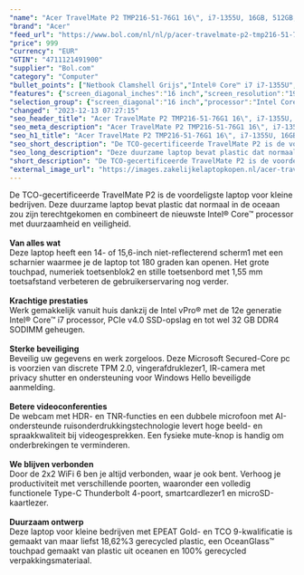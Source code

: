 ```yaml
---
"name": "Acer TravelMate P2 TMP216-51-76G1 16\", i7-1355U, 16GB, 512GB, W11"
"brand": "Acer"
"feed_url": "https://www.bol.com/nl/nl/p/acer-travelmate-p2-tmp216-51-76g1-16-i7-1355u-16gb-512gb-w11/9300000152319043"
"price": 999
"currency": "EUR"
"GTIN": "4711121491900"
"supplier": "Bol.com"
"category": "Computer"
"bullet_points": ["Netbook Clamshell Grijs","Intel® Core™ i7 i7-1355U","40,6 cm (16\") WUXGA 1920 x 1200 Pixels IPS LED backlight 16:10","16 GB DDR4-SDRAM","512 GB SSD","Intel Iris Xe Graphics","Wi-Fi 6 (802.11ax) Bluetooth 5.2","Lithium-Ion (Li-Ion) 50 Wh 65 W","Windows 11 Pro 64-bit"]
"features": {"screen_diagonal_inches":"16 inch","screen_resolution":"1920 x 1200 Pixels","processor_family":"Intel® Core™ i7","memory_size":"16 GB","memory_type":"DDR4-SDRAM","total_storage_space":"512 GB","operating_system":"Windows 11 Pro","battery_capacity":"50 Wh","width":"358,5 mm","depth":"260 mm","height":"19,9 mm","weight":"1,93 kg","graphics":"WUXGA","graphics_card":"Intel Iris Xe Graphics"}
"selection_group": {"screen_diagonal":"16 inch","processor":"Intel Core i7","changed_price_past_3_days":false,"product_family":"TravelMate"}
"changed": "2023-12-13 07:27:15"
"seo_header_title": "Acer TravelMate P2 TMP216-51-76G1 16\", i7-1355U, 16GB, 512GB, W11"
"seo_meta_description": "Acer TravelMate P2 TMP216-51-76G1 16\", i7-1355U, 16GB, 512GB, W11"
"seo_h1_title": "Acer TravelMate P2 TMP216-51-76G1 16\", i7-1355U, 16GB, 512GB, W11"
"seo_short_description": "De TCO-gecertificeerde TravelMate P2 is de voordeligste laptop voor kleine bedrijven."
"seo_long_description": "Deze duurzame laptop bevat plastic dat normaal in de oceaan zou zijn terechtgekomen en combineert de nieuwste Intel® Core™ processor met duurzaamheid en veiligheid. <br /> <br /> <b>Van alles wat</b> <br />Deze laptop heeft een 14- of 15,6-inch niet-reflecterend scherm1 met een scharnier waarmee je de laptop tot 180 graden kan openen. Het grote touchpad, numeriek toetsenblok2 en stille toetsenbord met 1,55 mm toetsafstand verbeteren de gebruikerservaring nog verder. <br /> <br /> <b>Krachtige prestaties</b> <br />Werk gemakkelijk vanuit huis dankzij de Intel vPro® met de 12e generatie Intel® Core™ i7 processor, PCIe v4. 0 SSD-opslag en tot wel 32 GB DDR4 SODIMM geheugen. <br /> <br /> <b>Sterke beveiliging</b> <br />Beveilig uw gegevens en werk zorgeloos. Deze Microsoft Secured-Core pc is voorzien van discrete TPM 2. 0, vingerafdruklezer1, IR-camera met privacy shutter en ondersteuning voor Windows Hello beveiligde aanmelding. <br /> <br /> <b>Betere videoconferenties</b> <br />De webcam met HDR- en TNR-functies en een dubbele microfoon met AI-ondersteunde ruisonderdrukkingstechnologie levert hoge beeld- en spraakkwaliteit bij videogesprekken. Een fysieke mute-knop is handig om onderbrekingen te verminderen. <br /> <br /> <b>We blijven verbonden</b> <br />Door de 2x2 WiFi 6 ben je altijd verbonden, waar je ook bent. Verhoog je productiviteit met verschillende poorten, waaronder een volledig functionele Type-C Thunderbolt 4-poort, smartcardlezer1 en microSD-kaartlezer. <br /> <br /> <b>Duurzaam ontwerp</b> <br />Deze laptop voor kleine bedrijven met EPEAT Gold- en TCO 9-kwalificatie is gemaakt van maar liefst 18,62%3 gerecycled plastic, een OceanGlass™ touchpad gemaakt van plastic uit oceanen en 100% gerecycled verpakkingsmateriaal. <br /> <br /> <br />"
"short_description": "De TCO-gecertificeerde TravelMate P2 is de voordeligste laptop voor kleine bedrijven. Deze duurzame laptop bevat plastic dat normaal in de oceaan zou zijn terechtgekomen en combineert de nieuwste Intel® Core™ processor met duurzaamheid en veiligheid. Van alles wat Deze laptop heeft een 14- of 15,6-inch niet-reflecterend scherm1 met een scharnier waarmee je de laptop tot 180 graden kan openen. Het grote touchpad, numeriek toetsenblok2 en stille toetsenbord met 1,55 mm toetsafstand verbeteren de gebruikerservaring nog verder. Krachtige prestaties Werk gemakkelijk vanuit huis dankzij de Intel vPro® met de 12e generatie Intel® Core™ i7 processor, PCIe v4.0 SSD-opslag en tot wel 32 GB DDR4 SODIMM geheugen. Sterke beveiliging Beveilig uw gegevens en werk zorgeloos. Deze Microsoft Secured-Core pc is voorzien van discrete TPM 2.0, vingerafdruklezer1, IR-camera met privacy shutter en ondersteuning voor Windows Hello beveiligde aanmelding. Betere videoconferenties De webcam met HDR- en TNR-functies en een dubbele microfoon met AI-ondersteunde ruisonderdrukkingstechnologie levert hoge beeld- en spraakkwaliteit bij videogesprekken. Een fysieke mute-knop is handig om onderbrekingen te verminderen. We blijven verbonden Door de 2x2 WiFi 6 ben je altijd verbonden, waar je ook bent. Verhoog je productiviteit met verschillende poorten, waaronder een volledig functionele Type-C Thunderbolt 4-poort, smartcardlezer1 en microSD-kaartlezer. Duurzaam ontwerp Deze laptop voor kleine bedrijven met EPEAT Gold- en TCO 9-kwalificatie is gemaakt van maar liefst 18,62%3 gerecycled plastic, een OceanGlass™ touchpad gemaakt van plastic uit oceanen en 100% gerecycled verpakkingsmateriaal."
"external_image_url": "https://images.zakelijkelaptopkopen.nl/acer-travelmate-p2-tmp216-51-76g1-16-i7-1355u-16gb-512gb-w11.webp"
---
```


De TCO-gecertificeerde TravelMate P2 is de voordeligste laptop voor kleine bedrijven. Deze duurzame laptop bevat plastic dat normaal in de oceaan zou zijn terechtgekomen en combineert de nieuwste Intel® Core™ processor met duurzaamheid en veiligheid. <br /> <br /> <b>Van alles wat</b> <br />Deze laptop heeft een 14- of 15,6-inch niet-reflecterend scherm1 met een scharnier waarmee je de laptop tot 180 graden kan openen. Het grote touchpad, numeriek toetsenblok2 en stille toetsenbord met 1,55 mm toetsafstand verbeteren de gebruikerservaring nog verder. <br /> <br /> <b>Krachtige prestaties</b> <br />Werk gemakkelijk vanuit huis dankzij de Intel vPro® met de 12e generatie Intel® Core™ i7 processor, PCIe v4.0 SSD-opslag en tot wel 32 GB DDR4 SODIMM geheugen. <br /> <br /> <b>Sterke beveiliging</b> <br />Beveilig uw gegevens en werk zorgeloos. Deze Microsoft Secured-Core pc is voorzien van discrete TPM 2.0, vingerafdruklezer1, IR-camera met privacy shutter en ondersteuning voor Windows Hello beveiligde aanmelding. <br /> <br /> <b>Betere videoconferenties</b> <br />De webcam met HDR- en TNR-functies en een dubbele microfoon met AI-ondersteunde ruisonderdrukkingstechnologie levert hoge beeld- en spraakkwaliteit bij videogesprekken. Een fysieke mute-knop is handig om onderbrekingen te verminderen. <br /> <br /> <b>We blijven verbonden</b> <br />Door de 2x2 WiFi 6 ben je altijd verbonden, waar je ook bent. Verhoog je productiviteit met verschillende poorten, waaronder een volledig functionele Type-C Thunderbolt 4-poort, smartcardlezer1 en microSD-kaartlezer. <br /> <br /> <b>Duurzaam ontwerp</b> <br />Deze laptop voor kleine bedrijven met EPEAT Gold- en TCO 9-kwalificatie is gemaakt van maar liefst 18,62%3 gerecycled plastic, een OceanGlass™ touchpad gemaakt van plastic uit oceanen en 100% gerecycled verpakkingsmateriaal. <br /> <br /> <br />
